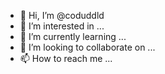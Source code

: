 - 👋 Hi, I’m @coduddld
- 👀 I’m interested in ...
- 🌱 I’m currently learning ...
- 💞️ I’m looking to collaborate on ...
- 📫 How to reach me ...

<!---
coduddld/coduddld is a ✨ special ✨ repository because its `README.md` (this file) appears on your GitHub profile.
You can click the Preview link to take a look at your changes.
--->
